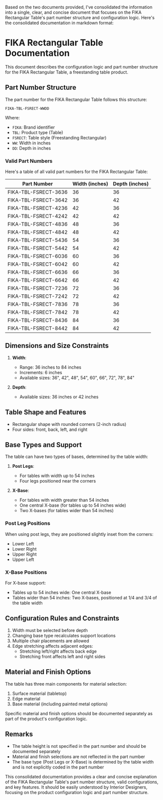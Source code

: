 Based on the two documents provided, I've consolidated the information into a single, clear, and concise document that focuses on the FIKA Rectangular Table's part number structure and configuration logic. Here's the consolidated documentation in markdown format:

# FIKA Rectangular Table Documentation

This document describes the configuration logic and part number structure for the FIKA Rectangular Table, a freestanding table product.

## Part Number Structure

The part number for the FIKA Rectangular Table follows this structure:

```
FIKA-TBL-FSRECT-WWDD
```

Where:
- `FIKA`: Brand identifier
- `TBL`: Product type (Table)
- `FSRECT`: Table style (Freestanding Rectangular)
- `WW`: Width in inches
- `DD`: Depth in inches

### Valid Part Numbers

Here's a table of all valid part numbers for the FIKA Rectangular Table:

| Part Number | Width (inches) | Depth (inches) |
|-------------|----------------|----------------|
| FIKA-TBL-FSRECT-3636 | 36 | 36 |
| FIKA-TBL-FSRECT-3642 | 36 | 42 |
| FIKA-TBL-FSRECT-4236 | 42 | 36 |
| FIKA-TBL-FSRECT-4242 | 42 | 42 |
| FIKA-TBL-FSRECT-4836 | 48 | 36 |
| FIKA-TBL-FSRECT-4842 | 48 | 42 |
| FIKA-TBL-FSRECT-5436 | 54 | 36 |
| FIKA-TBL-FSRECT-5442 | 54 | 42 |
| FIKA-TBL-FSRECT-6036 | 60 | 36 |
| FIKA-TBL-FSRECT-6042 | 60 | 42 |
| FIKA-TBL-FSRECT-6636 | 66 | 36 |
| FIKA-TBL-FSRECT-6642 | 66 | 42 |
| FIKA-TBL-FSRECT-7236 | 72 | 36 |
| FIKA-TBL-FSRECT-7242 | 72 | 42 |
| FIKA-TBL-FSRECT-7836 | 78 | 36 |
| FIKA-TBL-FSRECT-7842 | 78 | 42 |
| FIKA-TBL-FSRECT-8436 | 84 | 36 |
| FIKA-TBL-FSRECT-8442 | 84 | 42 |

## Dimensions and Size Constraints

1. **Width**: 
   - Range: 36 inches to 84 inches
   - Increments: 6 inches
   - Available sizes: 36", 42", 48", 54", 60", 66", 72", 78", 84"

2. **Depth**: 
   - Available sizes: 36 inches or 42 inches

## Table Shape and Features

- Rectangular shape with rounded corners (2-inch radius)
- Four sides: front, back, left, and right

## Base Types and Support

The table can have two types of bases, determined by the table width:

1. **Post Legs**: 
   - For tables with width up to 54 inches
   - Four legs positioned near the corners

2. **X-Base**: 
   - For tables with width greater than 54 inches
   - One central X-base (for tables up to 54 inches wide)
   - Two X-bases (for tables wider than 54 inches)

### Post Leg Positions

When using post legs, they are positioned slightly inset from the corners:
- Lower Left
- Lower Right
- Upper Right
- Upper Left

### X-Base Positions

For X-base support:
- Tables up to 54 inches wide: One central X-base
- Tables wider than 54 inches: Two X-bases, positioned at 1/4 and 3/4 of the table width

## Configuration Rules and Constraints

1. Width must be selected before depth
2. Changing base type recalculates support locations
3. Multiple chair placements are allowed
4. Edge stretching affects adjacent edges:
   - Stretching left/right affects back edge
   - Stretching front affects left and right sides

## Material and Finish Options

The table has three main components for material selection:
1. Surface material (tabletop)
2. Edge material
3. Base material (including painted metal options)

Specific material and finish options should be documented separately as part of the product's configuration logic.

## Remarks

- The table height is not specified in the part number and should be documented separately
- Material and finish selections are not reflected in the part number
- The base type (Post Legs or X-Base) is determined by the table width and is not explicitly coded in the part number

This consolidated documentation provides a clear and concise explanation of the FIKA Rectangular Table's part number structure, valid configurations, and key features. It should be easily understood by Interior Designers, focusing on the product configuration logic and part number structure.